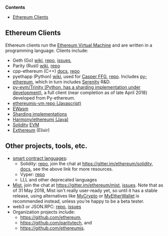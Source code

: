 <!-- START doctoc generated TOC please keep comment here to allow auto update -->
<!-- DON'T EDIT THIS SECTION, INSTEAD RE-RUN doctoc TO UPDATE -->
**Contents**

- [Ethereum Clients](#ethereum-clients)

<!-- END doctoc generated TOC please keep comment here to allow auto update -->

## Ethereum Clients

Ethereum clients run the [Ethereum Virtual Machine](https://github.com/ethereum/wiki/wiki/Ethereum-Virtual-Machine-(EVM)-Awesome-List) and are written in a programming language. Clients include:
- Geth (Go) [wiki](https://github.com/ethereum/go-ethereum/wiki), [repo](https://github.com/ethereum/go-ethereum), [issues](https://github.com/ethereum/go-ethereum/issues),
- Parity (Rust) [wiki](https://wiki.parity.io), [repo](https://github.com/paritytech/parity)
- cpp-ethereum (C++) [docs](http://www.ethdocs.org/en/latest/ethereum-clients/cpp-ethereum/), [repo](https://github.com/ethereum/cpp-ethereum)
- pyethapp (Python) [wiki](https://github.com/ethereum/pyethapp/wiki), used for [Casper FFG](https://github.com/ethereum/research/blob/master/papers/casper-basics/casper_basics.pdf), [repo](https://github.com/ethereum/pyethapp). Includes [py-ethereum](https://github.com/ethereum/pyethereum), which in turn includes [Serenity](https://github.com/ethereum/pyethereum/tree/serenity) R&D.
- [py-evm/Trinity (Python, has a sharding implementation under development)](https://github.com/ethereum/py-evm), a full client (near completion as of late April 2018) developed from Py-ethereum.
- [ethereumjs-vm repo (Javascript)](https://github.com/ethereumjs/ethereumjs-vm)
- [EWasm](https://github.com/ethereum/wiki/wiki/EWasm-compendium)
- [Sharding implementations](https://github.com/ethereum/wiki/wiki/Sharding-introduction-R&D-compendium#implementations)
- [Harmony/ethereumj (Java)](https://github.com/ethereum/ethereumj)
- [Solidity](https://github.com/ethereum/wiki/wiki/%C3%90App-Development#solidity) [EVM](https://github.com/Ohalo-Ltd/solevm)
- [Exthereum](https://github.com/exthereum/evm) (Elixir)

## Other projects, tools, etc.
- [smart contract languages](https://github.com/ethereum/wiki/wiki/%C3%90App-Development):
   - Solidity: [repo](https://github.com/ethereum/solidity), join the chat at https://gitter.im/ethereum/solidity, [docs](https://solidity.readthedocs.org/en/latest/), see the above link for more resources.
   - Vyper: [repo](https://github.com/ethereum/vyper)
   - LLL and other deprecated languages
- [Mist](https://github.com/ethereum/mist), join the chat at https://gitter.im/ethereum/mist, [issues](https://github.com/ethereum/mist/issues). Note that as of 31 May 2018, Mist isn't really user-ready yet, so until it has a stable release, using alternatives like [MyCrypto](https://www.mycrypto.com/) or [MyEtherWallet](https://www.myetherwallet.com/) is recommended instead, unless you're happy to be a beta tester.
- web3 or JSON.RPC: [repo](https://github.com/ethereum/web3.js), [issues](https://github.com/ethereum/web3.js/issues)
- Organization projects include:
   - https://github.com/ethereum,
   - https://github.com/paritytech, and 
   - https://github.com/ethereumjs.